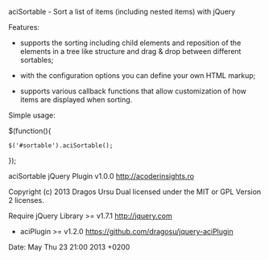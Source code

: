 
aciSortable - Sort a list of items (including nested items) with jQuery

Features:

- supports the sorting including child elements and reposition of the elements
  in a tree like structure and drag & drop between different sortables;

- with the configuration options you can define your own HTML markup;

- supports various callback functions that allow customization of how items
  are displayed when sorting.

Simple usage:

$(function(){

    $('#sortable').aciSortable();

});

aciSortable jQuery Plugin v1.0.0
http://acoderinsights.ro

Copyright (c) 2013 Dragos Ursu
Dual licensed under the MIT or GPL Version 2 licenses.

Require jQuery Library >= v1.7.1 http://jquery.com
+ aciPlugin >= v1.2.0 https://github.com/dragosu/jquery-aciPlugin

Date: May Thu 23 21:00 2013 +0200
